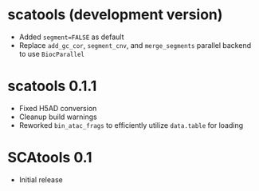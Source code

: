 # scatools (development version)

* Added `segment=FALSE` as default
* Replace `add_gc_cor`, `segment_cnv`, and `merge_segments` parallel backend to use `BiocParallel`

# scatools 0.1.1

* Fixed H5AD conversion
* Cleanup build warnings
* Reworked `bin_atac_frags` to efficiently utilize `data.table` for loading

# SCAtools 0.1

* Initial release
